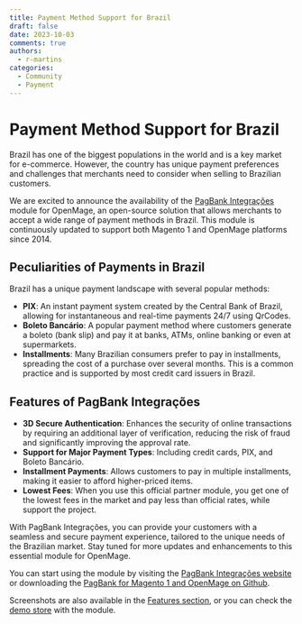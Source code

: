 ```yaml
---
title: Payment Method Support for Brazil
draft: false
date: 2023-10-03
comments: true
authors:
  - r-martins
categories:
  - Community
  - Payment
---
```


# Payment Method Support for Brazil

Brazil has one of the biggest populations in the world and is a key market for e-commerce. However, the country has unique payment preferences and challenges that merchants need to consider when selling to Brazilian customers.

<!-- more -->

We are excited to announce the availability of the [PagBank Integrações](https://pbintegracoes.com) module for OpenMage, an open-source solution that allows merchants to accept a wide range of payment methods in Brazil. This module is continuously updated to support both Magento 1 and OpenMage platforms since 2014.

## Peculiarities of Payments in Brazil

Brazil has a unique payment landscape with several popular methods:

- **PIX**: An instant payment system created by the Central Bank of Brazil, allowing for instantaneous and real-time payments 24/7 using QrCodes.
- **Boleto Bancário**: A popular payment method where customers generate a boleto (bank slip) and pay it at banks, ATMs, online banking or even at supermarkets.
- **Installments**: Many Brazilian consumers prefer to pay in installments, spreading the cost of a purchase over several months. This is a common practice and is supported by most credit card issuers in Brazil.

## Features of PagBank Integrações

- **3D Secure Authentication**: Enhances the security of online transactions by requiring an additional layer of verification, reducing the risk of fraud and significantly improving the approval rate.
- **Support for Major Payment Types**: Including credit cards, PIX, and Boleto Bancário.
- **Installment Payments**: Allows customers to pay in multiple installments, making it easier to afford higher-priced items.
- **Lowest Fees**: When you use this official partner module, you get one of the lowest fees in the market and pay less than official rates, while support the project.

With PagBank Integrações, you can provide your customers with a seamless and secure payment experience, tailored to the unique needs of the Brazilian market. Stay tuned for more updates and enhancements to this essential module for OpenMage.

You can start using the module by visiting the [PagBank Integrações website](https://pbintegracoes.com) or downloading the [PagBank for Magento 1 and OpenMage on Github](https://github.com/r-martins/PagBank-Magento1).

Screenshots are also available in the [Features section](https://github.com/r-martins/PagBank-Magento1?tab=readme-ov-file#recursos), or you can check the [demo store](https://pagseguro-exemplo-firecheckout.ricardomartins.net.br/) with the module.